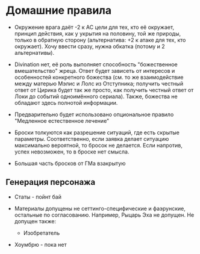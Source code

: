 # Домашние правила

* Окружение врага даёт -2 к AC цели для тех, кто её окружает, принцип действия, как у укрытия на половину, той же природы, только в обратную сторону (альтернатива: +2 к атаке для тех, кто окружает). Хочу ввести сразу, нужна обкатка (потому и 2 альтернативы).

* Divination нет, её роль выполняет способность "божественное вмешательство" жреца. Ответ будет зависеть от интересов и особенностей конкретного божества (см. то же взаимодействие между матерью Мэлис и Лолс из Отступника; получить честный ответ от Цирика будет так же просто, как получить честный ответ от Локи до событий одноимённого сериала). Также, божества не обладают здесь полнотой информации. 

* Предварительно будет использовано опциональное правило "Медленное естественное лечение"

* Броски толкуются как разрешение ситуаций, где есть скрытые параметры. Соответственно, если заявка делает ситуацию максимально вероятной, то бросок не делается. Если напротив, успех невозможен, то в броске нет смысла. 

* Большая часть бросков от ГМа взакрытую


## Генерация персонажа

* Статы - пойнт бай

* Материалы допущены не сеттинго-специфические и фаэрунские, остальные по согласованию. Например, Рыцарь Эха не допущен. Не допущен также:
    * Изобретатель

* Хоумбрю - пока нет